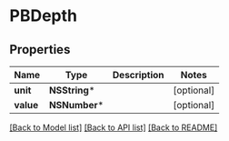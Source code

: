 # PBDepth

## Properties
Name | Type | Description | Notes
------------ | ------------- | ------------- | -------------
**unit** | **NSString*** |  | [optional] 
**value** | **NSNumber*** |  | [optional] 

[[Back to Model list]](../README.md#documentation-for-models) [[Back to API list]](../README.md#documentation-for-api-endpoints) [[Back to README]](../README.md)


